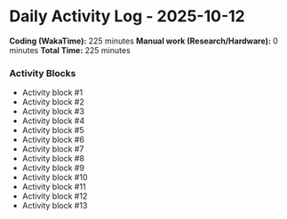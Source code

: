 # Daily Activity Log - 2025-10-12

**Coding (WakaTime):** 225 minutes
**Manual work (Research/Hardware):** 0 minutes
**Total Time:** 225 minutes

### Activity Blocks
- Activity block #1
- Activity block #2
- Activity block #3
- Activity block #4
- Activity block #5
- Activity block #6
- Activity block #7
- Activity block #8
- Activity block #9
- Activity block #10
- Activity block #11
- Activity block #12
- Activity block #13
